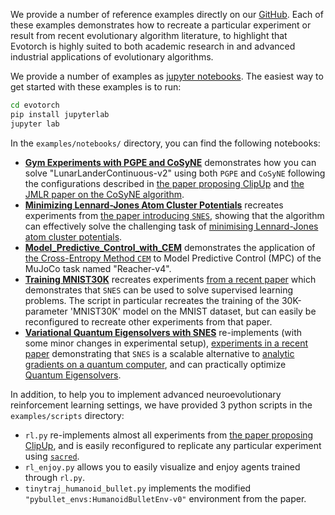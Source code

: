 <style>
  .md-typeset h1 {
    display: none;
  }
</style>

We provide a number of reference examples directly on our [GitHub](https://github.com/nnaisense/evotorch/tree/master/examples). Each of these examples demonstrates how to recreate a particular experiment or result from recent evolutionary algorithm literature, to highlight that Evotorch is highly suited to both academic research in and advanced industrial applications of evolutionary algorithms.

We provide a number of examples as [jupyter notebooks](https://jupyter.org/). The easiest way to get started with these examples is to run:

```bash
cd evotorch
pip install jupyterlab
jupyter lab
```

In the `examples/notebooks/` directory, you can find the following notebooks:

- **[Gym Experiments with PGPE and CoSyNE](notebooks/Gym_Experiments_with_PGPE_and_CoSyNE.md)** demonstrates how you can solve "LunarLanderContinuous-v2" using both `PGPE` and `CoSyNE` following the configurations described in [the paper proposing ClipUp](https://dl.acm.org/doi/abs/10.1007/978-3-030-58115-2_36) and [the JMLR paper on the CoSyNE algorithm](https://www.jmlr.org/papers/volume9/gomez08a/gomez08a.pdf).
- **[Minimizing Lennard-Jones Atom Cluster Potentials](notebooks/Minimizing_Lennard-Jones_Atom_Cluster_Potentials.md)** recreates experiments from [the paper introducing `SNES`](https://dl.acm.org/doi/abs/10.1145/2001576.2001692), showing that the algorithm can effectively solve the challenging task of [minimising Lennard-Jones atom cluster potentials](https://pubs.acs.org/doi/abs/10.1021/jp970984n).
- **[Model_Predictive_Control_with_CEM](notebooks/reacher_mpc.md)** demonstrates the application of [the Cross-Entropy Method `CEM`](https://link.springer.com/article/10.1023/A:1010091220143) to Model Predictive Control (MPC) of the MuJoCo task named "Reacher-v4".
- **[Training MNIST30K](notebooks/Training_MNIST30K.md)** recreates experiments [from a recent paper](https://www.deepmind.com/publications/non-differentiable-supervised-learning-with-evolution-strategies-and-hybrid-methods) which demonstrates that `SNES` can be used to solve supervised learning problems. The script in particular recreates the training of the 30K-parameter 'MNIST30K' model on the MNIST dataset, but can easily be reconfigured to recreate other experiments from that paper.
- **[Variational Quantum Eigensolvers with SNES](notebooks/Variational_Quantum_Eigensolvers_with_SNES.md)** re-implements (with some minor changes in experimental setup), [experiments in a recent paper](https://iopscience.iop.org/article/10.1088/2632-2153/abf3ac) demonstrating that `SNES` is a scalable alternative to [analytic gradients on a quantum computer](https://journals.aps.org/pra/abstract/10.1103/PhysRevA.99.032331), and can practically optimize [Quantum Eigensolvers](https://www.nature.com/articles/ncomms5213).

In addition, to help you to implement advanced neuroevolutionary reinforcement learning settings, we have provided 3 python scripts in the `examples/scripts` directory:

- `rl.py` re-implements almost all experiments from [the paper proposing ClipUp](https://dl.acm.org/doi/abs/10.1007/978-3-030-58115-2_36), and is easily reconfigured to replicate any particular experiment using [`sacred`](https://sacred.readthedocs.io/en/stable/quickstart.html).
- `rl_enjoy.py` allows you to easily visualize and enjoy agents trained through `rl.py`.
- `tinytraj_humanoid_bullet.py` implements the modified `"pybullet_envs:HumanoidBulletEnv-v0"` environment from the paper.
